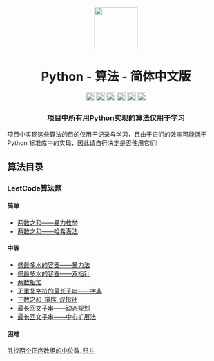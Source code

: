 <div align="center">
<!-- Title: -->
  <a href="https://github.com/TheAlgorithm-SimpleChinese/">
    <img src="https://my-git-hub-1302050737.cos.ap-beijing.myqcloud.com/Profile/plane-1828996.svg" height="100">
  </a>
    <h1><a">Python - 算法</a> - 简体中文版</h1>
<!-- Labels: -->
  <!-- First row: -->
  <a>
    <img src="https://img.shields.io/github/license/hopetree/izone" height="20" alt="Github Ready-to-Code">
  </a>
  <a>
    <img src="https://img.shields.io/pypi/pyversions/Django" height="20" alt="Contributions Welcome">
  </a>
  <a>
    <img src="https://my-git-hub-1302050737.cos.ap-beijing.myqcloud.com/Profile/donate.svg" height="20" alt="Donate">
  </a>
  <img src="https://img.shields.io/github/repo-size/TheAlgorithms/Python.svg?label=Repo%20size&style=flat-square" height="20">
  <a>
    <img src="https://img.shields.io/github/workflow/status/hopetree/izone/Docker%20Image%20CI?logo=github" height="20" alt="Discord chat">
  </a>
  <a>
    <img src="https://img.shields.io/badge/Chat-Gitter-ff69b4.svg?label=Chat&logo=gitter&style=flat-square" height="20" alt="Gitter chat">
  </a>
  <!-- Second row: -->
  <br>
<!-- Short description: -->
  <h3>项目中所有用Python实现的算法仅用于学习</h3>
</div>

项目中实现这些算法的目的仅用于记录与学习，且由于它们的效率可能低于 Python 标准库中的实现，因此请自行决定是否使用它们!

## 算法目录

### LeetCode算法题

#### 简单

* [两数之和——暴力枚举](https://github.com/TheAlgorithm-SimpleChinese/Python/blob/main/LeetCode算法题/简单/两数之和_暴力枚举.py)
* [两数之和——哈希表法](https://github.com/TheAlgorithm-SimpleChinese/Python/blob/main/LeetCode算法题/简单/两数之和_哈希表法.py)

#### 中等

* [盛最多水的容器——暴力法](https://github.com/TheAlgorithm-SimpleChinese/Python/blob/main/LeetCode算法题/中等/盛最多水的容器_暴力法.py)
* [盛最多水的容器——双指针](https://github.com/TheAlgorithm-SimpleChinese/Python/blob/main/LeetCode算法题/中等/盛最多水的容器_双指针.py)
* [两数相加](https://github.com/TheAlgorithm-SimpleChinese/Python/blob/main/LeetCode算法题/中等/两数相加.py)
* [无重复字符的最长子串——字典](https://github.com/TheAlgorithm-SimpleChinese/Python/blob/main/LeetCode算法题/中等/无重复字符的最长子串_字典.py)
* [三数之和_排序_双指针](https://github.com/TheAlgorithm-SimpleChinese/Python/blob/main/LeetCode算法题/中等/三数之和_排序_双指针.py)
* [最长回文子串——动态规划](https://github.com/TheAlgorithm-SimpleChinese/Python/blob/main/LeetCode算法题/中等/最长回文子串_动态规划.py)
* [最长回文子串——中心扩展法](https://github.com/TheAlgorithm-SimpleChinese/Python/blob/main/LeetCode算法题/中等/最长回文子串_中心扩展法.py)

#### 困难

[寻找两个正序数组的中位数_归并](https://github.com/TheAlgorithm-SimpleChinese/Python/blob/main/LeetCode算法题/困难/寻找两个正序数组的中位数_归并.py)







